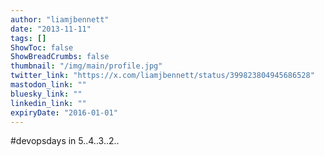```yaml
---
author: "liamjbennett"
date: "2013-11-11"
tags: []
ShowToc: false
ShowBreadCrumbs: false
thumbnail: "/img/main/profile.jpg"
twitter_link: "https://x.com/liamjbennett/status/399823804945686528"
mastodon_link: ""
bluesky_link: ""
linkedin_link: ""
expiryDate: "2016-01-01"
---
```


#devopsdays in 5..4..3..2..

